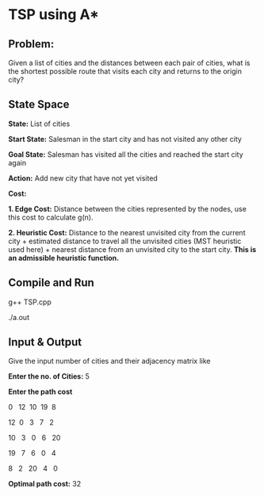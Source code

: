 # TSP using A*

## Problem:

Given a list of cities and the distances between each pair of cities, what is the shortest possible route that visits each city and returns to the origin city?

## State Space

**State:** List of cities

**Start State:** Salesman in the start city and has not visited any other city

**Goal State:** Salesman has visited all the cities and reached the start city again

**Action:** Add new city that have not yet visited

**Cost:**

**1. Edge Cost:** Distance between the cities represented by the nodes, use this cost to calculate g(n).
	
**2. Heuristic Cost:** Distance to the nearest unvisited city from the current city + estimated distance to travel all          the unvisited cities (MST heuristic used here) + nearest distance from an unvisited city to the start city. **This is an 	admissible heuristic function.**


## Compile and Run

g++ TSP.cpp

./a.out

## Input & Output

Give the input number of cities and their adjacency matrix like

**Enter the no. of Cities:** 5

**Enter the path cost**

0 &nbsp; 12 &nbsp;10  &nbsp;19  &nbsp;8 &nbsp;

12  &nbsp;0 &nbsp; 3 &nbsp;  7 &nbsp;  2 &nbsp;

10 &nbsp; 3 &nbsp;  0 &nbsp;  6 &nbsp;  20

19 &nbsp; 7 &nbsp;  6 &nbsp;  0 &nbsp;  4 &nbsp;

8 &nbsp; 2 &nbsp;  20 &nbsp; 4 &nbsp;  0 &nbsp;

**Optimal path cost:** 32

